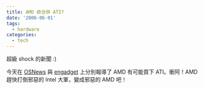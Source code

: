 ```yaml
---
title: AMD 欲合併 ATI?
date: '2006-06-01'
tags:
  - hardware
categories:
  - tech
---
```

超級 shock 的新聞 :)  
  
今天在 [OSNews](http://www.osnews.com/comment.php?news_id=14779) 與 [engadget](http://www.engadget.com/2006/05/31/amd-to-buy-ati/) 上分別報導了 AMD 有可能買下 ATI。衝阿！AMD 趕快打倒邪惡的 Intel 大軍，變成邪惡的 AMD 吧！